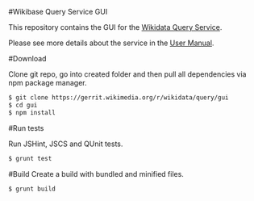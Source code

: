 #Wikibase Query Service GUI

This repository contains the GUI for the [Wikidata Query Service](https://query.wikidata.org/).

Please see more details about the service in the [User Manual](https://www.mediawiki.org/wiki/Wikidata_query_service/User_Manual).


#Download

Clone git repo, go into created folder and then pull all dependencies via npm package manager.

```bash
$ git clone https://gerrit.wikimedia.org/r/wikidata/query/gui
$ cd gui
$ npm install
```
#Run tests

Run JSHint, JSCS and QUnit tests.

```bash
$ grunt test
```

#Build
Create a build with bundled and minified files.

```bash
$ grunt build
```